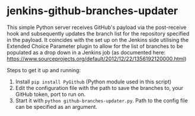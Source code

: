 jenkins-github-branches-updater
===============================

This simple Python server receives GitHub's payload via the post-receive hook and subsequently updates the branch list for the repository specified in the payload. It coincides with the set up on the Jenkins side utilising the Extended Choice Parameter plugin to allow for the list of branches to be populated as a drop down in a Jenkins job (as documented here: https://www.sourceprojects.org/default/2012/12/22/1356192120000.html)

Steps to get it up and running:

1. Install `pip install PyGithub` (Python module used in this script)
2. Edit the configuration file with the path to save the branches to, your GitHub token, port to run on.
3. Start it with `python github-branches-updater.py`. Path to the config file can be specified as an argument.


